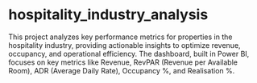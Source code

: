# hospitality_industry_analysis
This project analyzes key performance metrics for properties in the hospitality industry, providing actionable insights to optimize revenue, occupancy, and operational efficiency. The dashboard, built in Power BI, focuses on key metrics like Revenue, RevPAR (Revenue per Available Room), ADR (Average Daily Rate), Occupancy %, and Realisation %.
